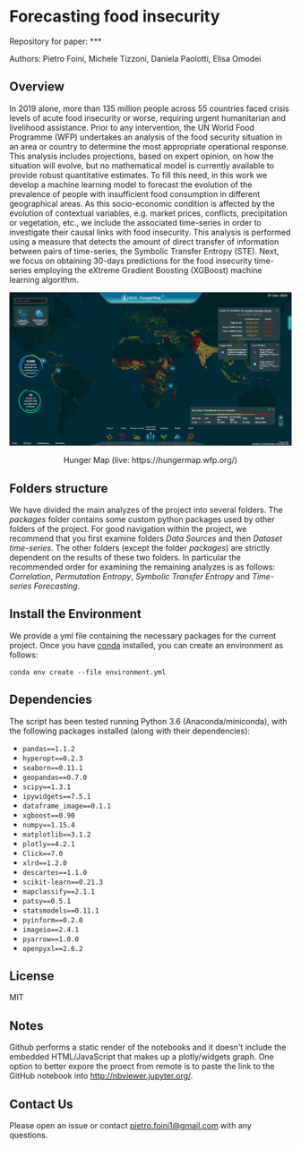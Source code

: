 # Forecasting food insecurity

Repository for paper: ***

Authors: Pietro Foini, Michele Tizzoni, Daniela Paolotti, Elisa Omodei

## Overview

In 2019 alone, more than 135 million people across 55 countries faced crisis levels of acute food insecurity or worse, requiring urgent humanitarian and livelihood assistance. Prior to any intervention, the UN World Food Programme (WFP) undertakes an analysis of the food security situation in an area or country to determine the most appropriate operational response. This analysis includes projections, based on expert opinion, on how the situation will evolve, but no mathematical model is currently available to provide robust quantitative estimates. To fill this need, in this work we develop a machine learning model to forecast the evolution of the prevalence of people with insufficient food consumption in different geographical areas. As this socio-economic condition is affected by the evolution of contextual variables, e.g. market prices, conflicts, precipitation or vegetation, etc., we include the associated time-series in order to investigate their causal links with food insecurity. This analysis is performed using a measure that detects the amount of direct transfer of information between pairs of time-series, the Symbolic Transfer Entropy (STE).
Next, we focus on obtaining 30-days predictions for the food insecurity time-series employing the eXtreme Gradient Boosting (XGBoost) machine learning algorithm. 

<p align="center">
  <img src="./Hunger Map.png" width="700">
</p>

<p align="center">Hunger Map (live: https://hungermap.wfp.org/)</p>

## Folders structure

We have divided the main analyzes of the project into several folders. The *packages* folder contains some custom python packages used by other folders of the project. For good navigation within the project, we recommend that you first examine folders *Data Sources* and then *Dataset time-series*. The other folders (except the folder *packages*) are strictly dependent on the results of these two folders. In particular the recommended order for examining the remaining analyzes is as follows: *Correlation*, *Permutation Entropy*, *Symbolic Transfer Entropy* and *Time-series Forecasting*.

## Install the Environment

We provide a yml file containing the necessary packages for the current project. Once you have [conda](https://docs.anaconda.com/anaconda/install/) installed, you can create an environment as follows:
```
conda env create --file environment.yml 
```

## Dependencies

The script has been tested running Python 3.6 (Anaconda/miniconda), with the following packages installed (along with their dependencies):

- `pandas==1.1.2`
- `hyperopt==0.2.3`
- `seaborn==0.11.1`
- `geopandas==0.7.0`
- `scipy==1.3.1`
- `ipywidgets==7.5.1`
- `dataframe_image==0.1.1`
- `xgboost==0.90`
- `numpy==1.15.4`
- `matplotlib==3.1.2`
- `plotly==4.2.1`
- `Click==7.0`
- `xlrd==1.2.0`
- `descartes==1.1.0`
- `scikit-learn==0.21.3`
- `mapclassify==2.1.1`
- `patsy==0.5.1`
- `statsmodels==0.11.1`
- `pyinform==0.2.0`
- `imageio==2.4.1`
- `pyarrow==1.0.0`
- `openpyxl==2.6.2`

## License

MIT

## Notes

Github performs a static render of the notebooks and it doesn't include the embedded HTML/JavaScript that makes up a plotly/widgets graph. One option to better expore the proect from remote is to paste the link to the GitHub notebook into http://nbviewer.jupyter.org/.

## Contact Us

Please open an issue or contact pietro.foini1@gmail.com with any questions.
